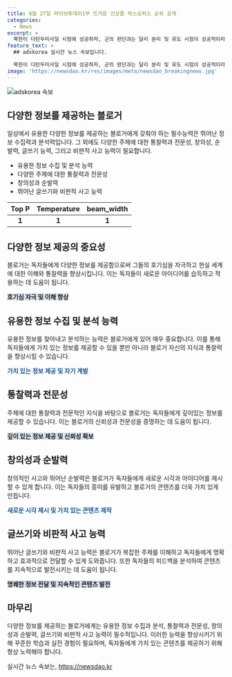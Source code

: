 ```yaml
---
title: 6월 27일 라이브투데이1부 뜨거운 신상품 박스오피스 순위 공개
categories:
  - News
excerpt: >
  북한이 다탄두미사일 시험에 성공하자, 군의 판단과는 달리 분리 및 유도 시험이 성공적이라고 주장했습니다. 한편, 경기도 화성의 리튬전지 공장 화재 사고 수사에서 사망자 23명이 질식사로 숨었다는 결론이 나왔습니다. 또한, 연세대 의대 교수들이 정부의 정책 변화를 촉구하며 무기한 휴진에 돌입했고, 뉴욕증시는 아마존의 시가총액이 2조 달러를 돌파하며 상승했습니다. 오늘은 제주와 남부지방에 강한 장맛비가 예상되나, 중부지방은 더운 날씨를 보일 것으로 전망됩니다.
feature_text: >
  ## adskorea 실시간 뉴스 속보입니다.

  북한이 다탄두미사일 시험에 성공하자, 군의 판단과는 달리 분리 및 유도 시험이 성공적이라고 주장했습니다. 한편, 경기도 화성의 리튬전지 공장 화재 사고 수사에서 사망자 23명이 질식사로 숨었다는 결론이 나왔습니다. 또한, 연세대 의대 교수들이 정부의 정책 변화를 촉구하며 무기한 휴진에 돌입했고, 뉴욕증시는 아마존의 시가총액이 2조 달러를 돌파하며 상승했습니다. 오늘은 제주와 남부지방에 강한 장맛비가 예상되나, 중부지방은 더운 날씨를 보일 것으로 전망됩니다.
image: 'https://newsdao.kr/res/images/meta/newsdao_breakingnews.jpg'
---
```


<p><img src="https://newsdao.kr/res/images/meta/newsdao_breakingnews.jpg" alt="adskorea 속보" /></p>

<h2 data-ke-size="size26">다양한 정보를 제공하는 블로거</h2>

<p data-ke-size="size16">일상에서 유용한 다양한 정보를 제공하는 블로거에게 갖춰야 하는 필수능력은 뛰어난 정보 수집력과 분석력입니다. 그 외에도 다양한 주제에 대한 통찰력과 전문성, 창의성, 순발력, 글쓰기 능력, 그리고 비판적 사고 능력이 필요합니다.</p>

<ul>
<li>유용한 정보 수집 및 분석 능력</li>
<li>다양한 주제에 대한 통찰력과 전문성</li>
<li>창의성과 순발력</li>
<li>뛰어난 글쓰기와 비판적 사고 능력</li>
</ul>

<table>
<thead>
<tr>
<th style="text-align: center;">Top P</th>
<th style="text-align: center;">Temperature</th>
<th style="text-align: center;">beam_width</th>
</tr>
</thead>
<tbody>
<tr>
<td style="text-align: center; height: 17px;"><b>1</b></td>
<td style="text-align: center; height: 17px;"><b>1</b></td>
<td style="text-align: center; height: 17px;"><b>1</b></td>
</tr>
</tbody>
</table>

<h2 data-ke-size="size26">다양한 정보 제공의 중요성</h2>

<p data-ke-size="size16">블로거는 독자들에게 다양한 정보를 제공함으로써 그들의 호기심을 자극하고 현실 세계에 대한 이해와 통찰력을 향상시킵니다. 이는 독자들이 새로운 아이디어를 습득하고 적용하는 데 도움이 됩니다.</p>

<p><b><span style="background-color: #21538527;">호기심 자극 및 이해 향상</span></b></p>

<h2 data-ke-size="size26">유용한 정보 수집 및 분석 능력</h2>

<p data-ke-size="size16">유용한 정보를 찾아내고 분석하는 능력은 블로거에게 있어 매우 중요합니다. 이를 통해 독자들에게 가치 있는 정보를 제공할 수 있을 뿐만 아니라 블로거 자신의 지식과 통찰력을 향상시킬 수 있습니다.</p>

<p><b><span style="color: #1a5490;">가치 있는 정보 제공 및 자기 계발</span></b></p>

<h2 data-ke-size="size26">통찰력과 전문성</h2>

<p data-ke-size="size16">주제에 대한 통찰력과 전문적인 지식을 바탕으로 블로거는 독자들에게 깊이있는 정보를 제공할 수 있습니다. 이는 블로거의 신뢰성과 전문성을 증명하는 데 도움이 됩니다.</p>

<p><b><span style="background-color: #21538527;">깊이 있는 정보 제공 및 신뢰성 확보</span></b></p>

<h2 data-ke-size="size26">창의성과 순발력</h2>

<p data-ke-size="size16">창의적인 사고와 뛰어난 순발력은 블로거가 독자들에게 새로운 시각과 아이디어를 제시할 수 있게 합니다. 이는 독자들의 흥미를 유발하고 블로거의 콘텐츠를 더욱 가치 있게 만듭니다.</p>

<p><b><span style="color: #1a5490;">새로운 시각 제시 및 가치 있는 콘텐츠 제작</span></b></p>

<h2 data-ke-size="size26">글쓰기와 비판적 사고 능력</h2>

<p data-ke-size="size16">뛰어난 글쓰기와 비판적 사고 능력은 블로거가 복잡한 주제를 이해하고 독자들에게 명확하고 효과적으로 전달할 수 있게 도와줍니다. 또한 독자들의 피드백을 분석하여 콘텐츠를 지속적으로 발전시키는 데 도움이 됩니다.</p>

<p><b><span style="background-color: #21538527;">명쾌한 정보 전달 및 지속적인 콘텐츠 발전</span></b></p>

<h2 data-ke-size="size26">마무리</h2>

<p data-ke-size="size16">다양한 정보를 제공하는 블로거에게는 유용한 정보 수집과 분석, 통찰력과 전문성, 창의성과 순발력, 글쓰기와 비판적 사고 능력이 필수적입니다. 이러한 능력을 향상시키기 위해 꾸준한 학습과 실전 경험이 필요하며, 독자들에게 가치 있는 콘텐츠를 제공하기 위해 항상 노력해야 합니다.</p>
실시간 뉴스 속보는, <a href="https://newsdao.kr" rel="dofollow">https://newsdao.kr</a>


